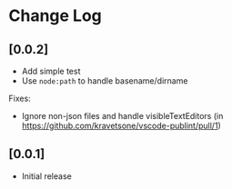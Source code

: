 # Change Log

## [0.0.2]

-   Add simple test
-   Use `node:path` to handle basename/dirname

Fixes:

-   Ignore non-json files and handle visibleTextEditors (in https://github.com/kravetsone/vscode-publint/pull/1)

## [0.0.1]

-   Initial release
